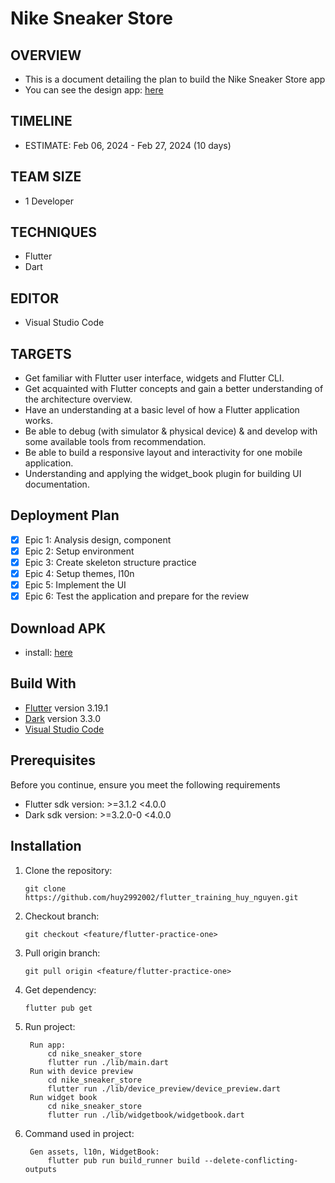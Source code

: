 # Nike Sneaker Store

## OVERVIEW
- This is a document detailing the plan to build the Nike Sneaker Store app
- You can see the design app: [here](https://www.figma.com/file/NeMkgnPe650F4yep27Xmwm/NikeSneakerStore?type=design&node-id=0%3A1&mode=design&t=CCrQNYUpdEDs4dUQ-1)

## TIMELINE
- ESTIMATE: Feb 06, 2024 - Feb 27, 2024 (10 days)

## TEAM SIZE
- 1 Developer

## TECHNIQUES
- Flutter
- Dart

## EDITOR
- Visual Studio Code

## TARGETS
- Get familiar with Flutter user interface, widgets and Flutter CLI.
- Get acquainted with Flutter concepts and gain a better understanding of the architecture overview.
- Have an understanding at a basic level of how a Flutter application works.
- Be able to debug (with simulator & physical device) & and develop with some available tools from recommendation.
- Be able to build a responsive layout and interactivity for one mobile application.
- Understanding and applying the widget_book plugin for building UI documentation.

## Deployment Plan
- [x] Epic 1: Analysis design, component
- [x] Epic 2: Setup environment
- [x] Epic 3: Create skeleton structure practice
- [x] Epic 4: Setup themes, l10n
- [x] Epic 5: Implement the UI
- [x] Epic 6: Test the application and prepare for the review

## Download APK
- install: [here](https://drive.google.com/file/d/1fWOglAxj7uNc7ERgd6WwUEC9b0_DDAfD/view?usp=sharing)

## Build With
- [Flutter](https://flutter.dev/) version 3.19.1
- [Dark](https://dart.dev/) version 3.3.0
-  [Visual Studio Code](https://code.visualstudio.com/)

## Prerequisites
Before you continue, ensure you meet the following requirements
- Flutter sdk version: >=3.1.2 <4.0.0
- Dark sdk version: >=3.2.0-0 <4.0.0

## Installation
1. Clone the repository:
​
    ```
    git clone https://github.com/huy2992002/flutter_training_huy_nguyen.git
    ```
2. Checkout branch:
​
    ```
    git checkout <feature/flutter-practice-one> 
    ```
3. Pull origin branch:
​
    ```
    git pull origin <feature/flutter-practice-one> 
    ```
4. Get dependency:
​
    ```
    flutter pub get
    ```    
4. Run project:
   ```
    Run app:
        cd nike_sneaker_store
        flutter run ./lib/main.dart
    Run with device preview
        cd nike_sneaker_store
        flutter run ./lib/device_preview/device_preview.dart
    Run widget book
        cd nike_sneaker_store
        flutter run ./lib/widgetbook/widgetbook.dart     
   ```
5. Command used in project:
   ```
    Gen assets, l10n, WidgetBook:
        flutter pub run build_runner build --delete-conflicting-outputs 
    ```
